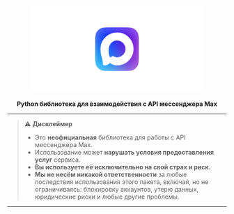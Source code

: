 <p align="center">
    <img src="assets/logo.png" alt="WebMax" width="400">
</p>

<p align="center">
    <strong>Python библиотека для взаимодействия с API мессенджера Max</strong>
</p>

---
> ⚠️ **Дисклеймер**
> 
> *   Это **неофициальная** библиотека для работы с API мессенджера Max.
> *   Использование может **нарушать условия предоставления услуг** сервиса.
> *   **Вы используете её исключительно на свой страх и риск.**
> *   **Мы не несём никакой ответственности** за любые последствия использования этого пакета, включая, но не ограничиваясь: блокировку аккаунтов, утерю данных, юридические риски и любые другие проблемы.
---
